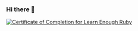 ### Hi there 👋

<a href="https://www.learnenough.com/certificates/Slob93"><img src="https://www.learnenough.com/certificates/Slob93/ruby-tutorial.svg" alt="Certificate of Completion for Learn Enough Ruby"></a>
